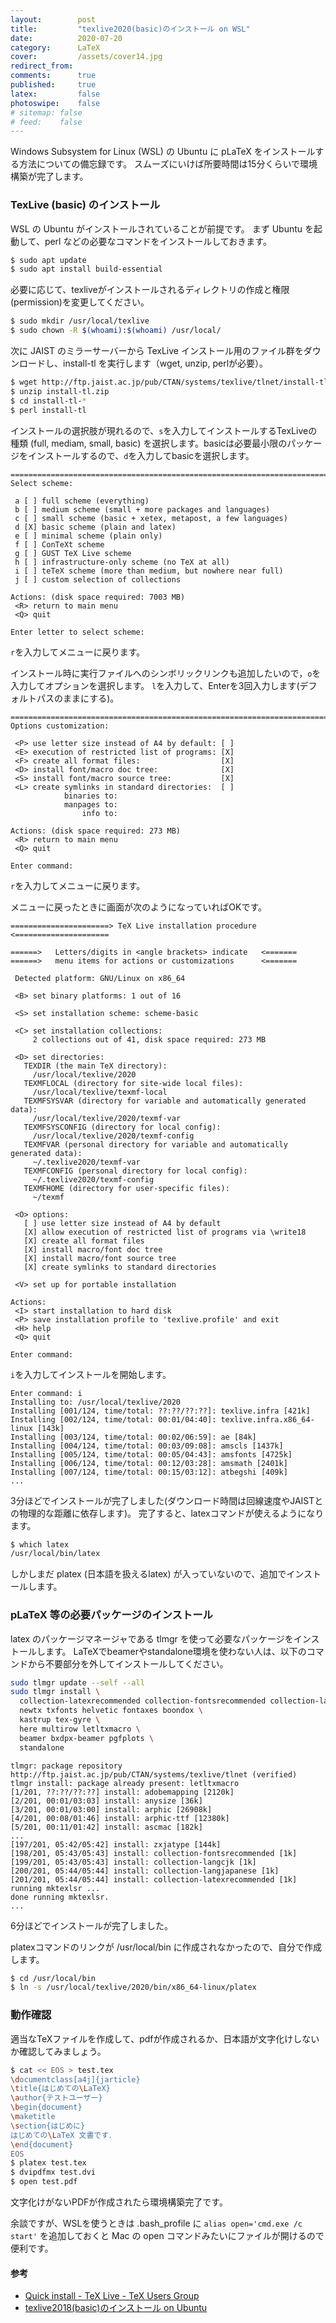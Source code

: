 ```yaml
---
layout:        post
title:         "texlive2020(basic)のインストール on WSL"
date:          2020-07-20
category:      LaTeX
cover:         /assets/cover14.jpg
redirect_from:
comments:      true
published:     true
latex:         false
photoswipe:    false
# sitemap: false
# feed:    false
---
```


Windows Subsystem for Linux (WSL) の Ubuntu に pLaTeX をインストールする方法についての備忘録です。
スムーズにいけば所要時間は15分くらいで環境構築が完了します。

### TexLive (basic) のインストール

WSL の Ubuntu がインストールされていることが前提です。
まず Ubuntu を起動して、perl などの必要なコマンドをインストールしておきます。

```bash
$ sudo apt update
$ sudo apt install build-essential
```

必要に応じて、texliveがインストールされるディレクトリの作成と権限(permission)を変更してください。

```bash
$ sudo mkdir /usr/local/texlive
$ sudo chown -R $(whoami):$(whoami) /usr/local/
```

次に JAIST のミラーサーバーから TexLive インストール用のファイル群をダウンロードし、install-tl を実行します（wget, unzip, perlが必要）。

```bash
$ wget http://ftp.jaist.ac.jp/pub/CTAN/systems/texlive/tlnet/install-tl.zip
$ unzip install-tl.zip
$ cd install-tl-*
$ perl install-tl
```

インストールの選択肢が現れるので、`s`を入力してインストールするTexLiveの種類 (full, mediam, small, basic) を選択します。basicは必要最小限のパッケージをインストールするので、`d`を入力してbasicを選択します。

```
===============================================================================
Select scheme:

 a [ ] full scheme (everything)
 b [ ] medium scheme (small + more packages and languages)
 c [ ] small scheme (basic + xetex, metapost, a few languages)
 d [X] basic scheme (plain and latex)
 e [ ] minimal scheme (plain only)
 f [ ] ConTeXt scheme
 g [ ] GUST TeX Live scheme
 h [ ] infrastructure-only scheme (no TeX at all)
 i [ ] teTeX scheme (more than medium, but nowhere near full)
 j [ ] custom selection of collections

Actions: (disk space required: 7003 MB)
 <R> return to main menu
 <Q> quit

Enter letter to select scheme:
```

`r`を入力してメニューに戻ります。

インストール時に実行ファイルへのシンボリックリンクも追加したいので，`o`を入力してオプションを選択します。
`l`を入力して、Enterを3回入力します(デフォルトパスのままにする)。

```
===============================================================================
Options customization:

 <P> use letter size instead of A4 by default: [ ]
 <E> execution of restricted list of programs: [X]
 <F> create all format files:                  [X]
 <D> install font/macro doc tree:              [X]
 <S> install font/macro source tree:           [X]
 <L> create symlinks in standard directories:  [ ]
            binaries to:
            manpages to:
                info to:

Actions: (disk space required: 273 MB)
 <R> return to main menu
 <Q> quit

Enter command:
```

`r`を入力してメニューに戻ります。

メニューに戻ったときに画面が次のようになっていればOKです。

```
======================> TeX Live installation procedure <=====================

======>   Letters/digits in <angle brackets> indicate   <=======
======>   menu items for actions or customizations      <=======

 Detected platform: GNU/Linux on x86_64

 <B> set binary platforms: 1 out of 16

 <S> set installation scheme: scheme-basic

 <C> set installation collections:
     2 collections out of 41, disk space required: 273 MB

 <D> set directories:
   TEXDIR (the main TeX directory):
     /usr/local/texlive/2020
   TEXMFLOCAL (directory for site-wide local files):
     /usr/local/texlive/texmf-local
   TEXMFSYSVAR (directory for variable and automatically generated data):
     /usr/local/texlive/2020/texmf-var
   TEXMFSYSCONFIG (directory for local config):
     /usr/local/texlive/2020/texmf-config
   TEXMFVAR (personal directory for variable and automatically generated data):
     ~/.texlive2020/texmf-var
   TEXMFCONFIG (personal directory for local config):
     ~/.texlive2020/texmf-config
   TEXMFHOME (directory for user-specific files):
     ~/texmf

 <O> options:
   [ ] use letter size instead of A4 by default
   [X] allow execution of restricted list of programs via \write18
   [X] create all format files
   [X] install macro/font doc tree
   [X] install macro/font source tree
   [X] create symlinks to standard directories

 <V> set up for portable installation

Actions:
 <I> start installation to hard disk
 <P> save installation profile to 'texlive.profile' and exit
 <H> help
 <Q> quit

Enter command:
```

`i`を入力してインストールを開始します。

```
Enter command: i
Installing to: /usr/local/texlive/2020
Installing [001/124, time/total: ??:??/??:??]: texlive.infra [421k]
Installing [002/124, time/total: 00:01/04:40]: texlive.infra.x86_64-linux [143k]
Installing [003/124, time/total: 00:02/06:59]: ae [84k]
Installing [004/124, time/total: 00:03/09:08]: amscls [1437k]
Installing [005/124, time/total: 00:05/04:43]: amsfonts [4725k]
Installing [006/124, time/total: 00:12/03:28]: amsmath [2401k]
Installing [007/124, time/total: 00:15/03:12]: atbegshi [409k]
...
```

3分ほどでインストールが完了しました(ダウンロード時間は回線速度やJAISTとの物理的な距離に依存します)。
完了すると、latexコマンドが使えるようになります。

```bash
$ which latex
/usr/local/bin/latex
```

しかしまだ platex (日本語を扱えるlatex) が入っていないので、追加でインストールします。

### pLaTeX 等の必要パッケージのインストール

latex のパッケージマネージャである tlmgr を使って必要なパッケージをインストールします。
LaTeXでbeamerやstandalone環境を使わない人は、以下のコマンドから不要部分を外してインストールしてください。

```bash
sudo tlmgr update --self --all
sudo tlmgr install \
  collection-latexrecommended collection-fontsrecommended collection-langjapanese \
  newtx txfonts helvetic fontaxes boondox \
  kastrup tex-gyre \
  here multirow letltxmacro \
  beamer bxdpx-beamer pgfplots \
  standalone
```

```
tlmgr: package repository http://ftp.jaist.ac.jp/pub/CTAN/systems/texlive/tlnet (verified)
tlmgr install: package already present: letltxmacro
[1/201, ??:??/??:??] install: adobemapping [2120k]
[2/201, 00:01/03:03] install: anysize [36k]
[3/201, 00:01/03:00] install: arphic [26908k]
[4/201, 00:08/01:46] install: arphic-ttf [12380k]
[5/201, 00:11/01:42] install: ascmac [182k]
...
[197/201, 05:42/05:42] install: zxjatype [144k]
[198/201, 05:43/05:43] install: collection-fontsrecommended [1k]
[199/201, 05:43/05:43] install: collection-langcjk [1k]
[200/201, 05:44/05:44] install: collection-langjapanese [1k]
[201/201, 05:44/05:44] install: collection-latexrecommended [1k]
running mktexlsr ...
done running mktexlsr.
...
```

6分ほどでインストールが完了しました。

platexコマンドのリンクが /usr/local/bin に作成されなかったので、自分で作成します。

```bash
$ cd /usr/local/bin
$ ln -s /usr/local/texlive/2020/bin/x86_64-linux/platex
```

### 動作確認

適当なTeXファイルを作成して、pdfが作成されるか、日本語が文字化けしないか確認してみましょう。

```bash
$ cat << EOS > test.tex
\documentclass[a4j]{jarticle}
\title{はじめての\LaTeX}
\author{テストユーザー}
\begin{document}
\maketitle
\section{はじめに}
はじめての\LaTeX 文書です．
\end{document}
EOS
$ platex test.tex
$ dvipdfmx test.dvi
$ open test.pdf
```

文字化けがないPDFが作成されたら環境構築完了です。

余談ですが、WSLを使うときは .bash_profile に `alias open='cmd.exe /c start'` を追加しておくと Mac の open コマンドみたいにファイルが開けるので便利です。


#### 参考

- [Quick install - TeX Live - TeX Users Group](https://tug.org/texlive/quickinstall.html)
- [texlive2018(basic)のインストール on Ubuntu](https://tex2e.github.io/blog/latex/texlive2018-on-ubuntu)
